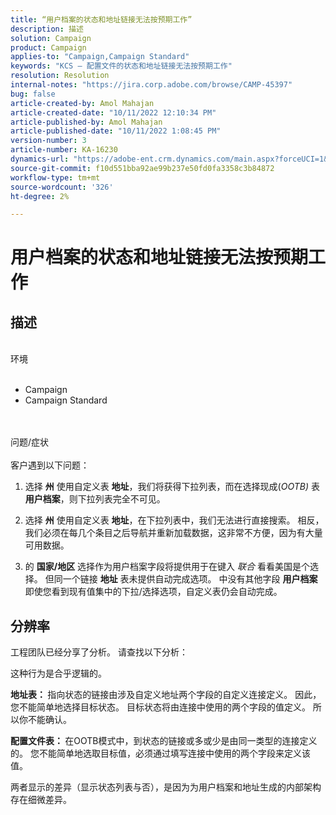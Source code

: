 ```yaml
---
title: “用户档案的状态和地址链接无法按预期工作”
description: 描述
solution: Campaign
product: Campaign
applies-to: "Campaign,Campaign Standard"
keywords: "KCS — 配置文件的状态和地址链接无法按预期工作"
resolution: Resolution
internal-notes: "https://jira.corp.adobe.com/browse/CAMP-45397"
bug: false
article-created-by: Amol Mahajan
article-created-date: "10/11/2022 12:10:34 PM"
article-published-by: Amol Mahajan
article-published-date: "10/11/2022 1:08:45 PM"
version-number: 3
article-number: KA-16230
dynamics-url: "https://adobe-ent.crm.dynamics.com/main.aspx?forceUCI=1&pagetype=entityrecord&etn=knowledgearticle&id=ca7341b2-5d49-ed11-bba2-002248086cae"
source-git-commit: f10d551bba92ae99b237e50fd0fa3358c3b84872
workflow-type: tm+mt
source-wordcount: '326'
ht-degree: 2%

---
```


# 用户档案的状态和地址链接无法按预期工作

## 描述

<br>环境<br><br>
- Campaign
- Campaign Standard

<br><br>问题/症状<br><br>
客户遇到以下问题：

1. 选择 <b>州</b> 使用自定义表 <b>地址</b>，我们将获得下拉列表，而在选择现成(*OOTB)* 表 <b>用户档案</b>，则下拉列表完全不可见。

2. 选择 <b>州</b> 使用自定义表 <b>地址</b>，在下拉列表中，我们无法进行直接搜索。 相反，我们必须在每几个条目之后导航并重新加载数据，这非常不方便，因为有大量可用数据。

3. 的 <b>国家/地区</b> 选择作为用户档案字段将提供用于在键入 *联合* 看看美国是个选择。 但同一个链接 <b>地址</b> 表未提供自动完成选项。 中没有其他字段 <b>用户档案</b> 即使您看到现有值集中的下拉/选择选项，自定义表仍会自动完成。


## 分辨率


工程团队已经分享了分析。 请查找以下分析：

这种行为是合乎逻辑的。

<b>地址表： </b>指向状态的链接由涉及自定义地址两个字段的自定义连接定义。 因此，您不能简单地选择目标状态。
目标状态将由连接中使用的两个字段的值定义。 所以你不能确认。

<b>配置文件表： </b>在OOTB模式中，到状态的链接或多或少是由同一类型的连接定义的。 您不能简单地选取目标值，必须通过填写连接中使用的两个字段来定义该值。

两者显示的差异（显示状态列表与否），是因为为用户档案和地址生成的内部架构存在细微差异。


